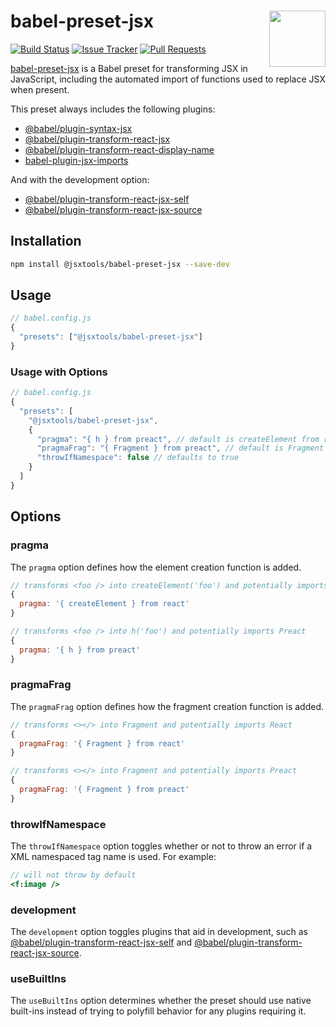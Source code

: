 # babel-preset-jsx [<img src="https://avatars.githubusercontent.com/u/52989093" alt="" width="90" height="90" align="right">][toolchain]

[![Build Status][cli-img]][cli-url]
[![Issue Tracker][git-img]][git-url]
[![Pull Requests][gpr-img]][gpr-url]

[babel-preset-jsx] is a Babel preset for transforming JSX in JavaScript,
including the automated import of functions used to replace JSX when present.

This preset always includes the following plugins:

- [@babel/plugin-syntax-jsx]
- [@babel/plugin-transform-react-jsx]
- [@babel/plugin-transform-react-display-name]
- [babel-plugin-jsx-imports]

And with the development option:

- [@babel/plugin-transform-react-jsx-self]
- [@babel/plugin-transform-react-jsx-source]

## Installation

```sh
npm install @jsxtools/babel-preset-jsx --save-dev
```

## Usage

```js
// babel.config.js
{
  "presets": ["@jsxtools/babel-preset-jsx"]
}
```

### Usage with Options

```js
// babel.config.js
{
  "presets": [
    "@jsxtools/babel-preset-jsx",
    {
      "pragma": "{ h } from preact", // default is createElement from react
      "pragmaFrag": "{ Fragment } from preact", // default is Fragment from react
      "throwIfNamespace": false // defaults to true
    }
  ]
}
```

## Options

### pragma

The `pragma` option defines how the element creation function is added.

```js
// transforms <foo /> into createElement('foo') and potentially imports React
{
  pragma: '{ createElement } from react'
}
```

```js
// transforms <foo /> into h('foo') and potentially imports Preact
{
  pragma: '{ h } from preact'
}
```

### pragmaFrag

The `pragmaFrag` option defines how the fragment creation function is added.

```js
// transforms <></> into Fragment and potentially imports React
{
  pragmaFrag: '{ Fragment } from react'
}
```

```js
// transforms <></> into Fragment and potentially imports Preact
{
  pragmaFrag: '{ Fragment } from preact'
}
```

### throwIfNamespace

The `throwIfNamespace` option toggles whether or not to throw an error if a XML
namespaced tag name is used. For example:

```jsx
// will not throw by default
<f:image />
```

### development

The `development` option toggles plugins that aid in development, such as
[@babel/plugin-transform-react-jsx-self] and
[@babel/plugin-transform-react-jsx-source].

### useBuiltIns

The `useBuiltIns` option determines whether the preset should use native
built-ins instead of trying to polyfill behavior for any plugins requiring it.

[@babel/plugin-syntax-jsx]: https://github.com/babel/babel/tree/master/packages/babel-plugin-syntax-jsx
[@babel/plugin-transform-react-display-name]: https://github.com/babel/babel/tree/master/packages/babel-plugin-transform-react-display-name
[@babel/plugin-transform-react-jsx-self]: https://github.com/babel/babel/tree/master/packages/babel-plugin-transform-react-jsx-self
[@babel/plugin-transform-react-jsx-source]: https://github.com/babel/babel/tree/master/packages/babel-plugin-transform-react-jsx-source
[@babel/plugin-transform-react-jsx]: https://github.com/babel/babel/tree/master/packages/babel-plugin-transform-react-jsx
[babel-plugin-jsx-imports]: https://github.com/jonathantneal/babel-plugin-jsx-imports
[babel-preset-jsx]: https://github.com/jsxtools/toolchain/tree/master/packages/babel-preset-jsx
[toolchain]: https://github.com/jsxtools/toolchain

[cli-img]: https://img.shields.io/travis/jsxtools/toolchain/master.svg
[cli-url]: https://travis-ci.org/jsxtools/toolchain
[git-img]: https://img.shields.io/github/issues/jsxtools/toolchain/babel-preset-jsx.svg
[git-url]: https://github.com/jsxtools/toolchain/issues
[gpr-img]: https://img.shields.io/github/issues-pr/jsxtools/toolchain/babel-preset-jsx.svg
[gpr-url]: https://github.com/jsxtools/toolchain/pulls
